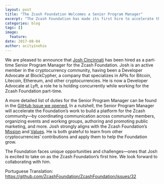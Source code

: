 ```yaml
---
layout: post
title: "The Zcash Foundation Welcomes a Senior Program Manager"
excerpt: "The Zcash Foundation has made its first hire to accelerate the Foundation's work."
categories: blog
tags: []
image:
  feature:
date: 2017-08-04
author: acityinohio
---
```


We are pleased to announce that [Josh Cincinnati](https://keybase.io/cin) has been hired as a part-time Senior Program Manager for the Zcash Foundation.
Josh is an active member in the cryptocurrency community, having been a Developer Advocate at BlockCypher, a company that specializes in APIs for Bitcoin, Litecoin, Ethereum, and other cryptocurrencies.
He is now a Developer Advocate at Lyft, a role he is holding concurrently while working for the Zcash Foundation part-time.

A more detailed list of duties for the Senior Program Manager can be found in the [GitHub Issue we opened.](https://github.com/ZcashFoundation/ZcashFoundation/issues/10)
In a nutshell, the Senior Program Manager will accelerate the Foundation’s work to build a platform for the Zcash community—by coordinating communication across community members, organizing events and working groups, authoring and promoting public marketing, and more.
Josh strongly aligns with the Zcash Foundation’s [Mission](https://github.com/ZcashFoundation/ZcashFoundation/blob/master/MISSION.md) and [Values](https://github.com/ZcashFoundation/ZcashFoundation/blob/master/VALUES.md).
He is both grateful to learn from other cryptocurrencies’ contributions and apply them to help the Foundation grow.

The Foundation faces unique opportunities and challenges—ones that Josh is excited to take on as the Zcash Foundation’s first hire. We look forward to collaborating with him.

Portuguese Translation: https://github.com/ZcashFoundation/ZcashFoundation/issues/32
